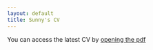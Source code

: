 ```yaml
---
layout: default
title: Sunny's CV
---
```

You can access the latest CV by [opening the pdf]({{site.url}}/cv/static/SunnyMiglani2022CV.pdf)
